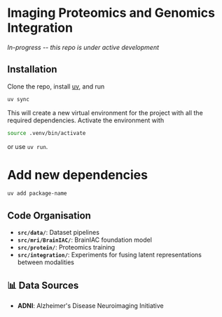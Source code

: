# Imaging Proteomics and Genomics Integration
*In-progress -- this repo is under active development*

## Installation
Clone the repo, install [uv](https://docs.astral.sh/uv/getting-started/installation/), and run

```bash
uv sync
```

This will create a new virtual environment for the project with all the required dependencies. Activate the environment with

```bash
source .venv/bin/activate
```

or use `uv run`.

# Add new dependencies
```bash
uv add package-name
```

## Code Organisation

- **`src/data/`**: Dataset pipelines
- **`src/mri/BrainIAC/`**: BrainIAC foundation model 
- **`src/protein/`**: Proteomics training 
- **`src/integration/`**: Experiments for fusing latent representations between modalities

## 📊 Data Sources

- **ADNI**: Alzheimer's Disease Neuroimaging Initiative
